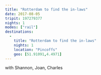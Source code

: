 ```yaml
---
title: "Rotterdam to find the in-laws"
date: 2017-08-05
tripit: 197279377
nights: 1
modes: ["rail"]
destinations:
  -
    title: "Rotterdam to find the in-laws"
    nights: 1
    location: "Pincoffs"
    geo: [51.91091,4.4971]
---
```


with Shannon, Joan, Charles
